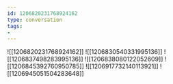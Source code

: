 ```yaml
---
id: 1206820231768924162
type: conversation
tags:
- 
---
```

![[1206820231768924162]]
![[1206830540331995136]]
![[1206837498283995136]]
![[1206838080122052609]]
![[1206845392760950785]]
![[1206917732140113921]]
![[1206945051504283648]]

